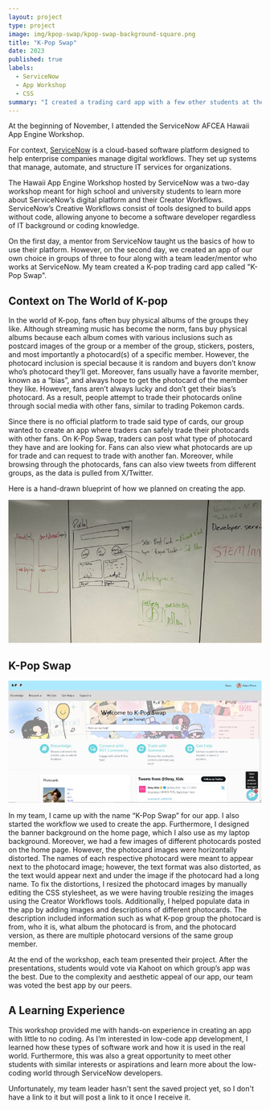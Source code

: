 ```yaml
---
layout: project
type: project
image: img/kpop-swap/kpop-swap-background-square.png
title: "K-Pop Swap"
date: 2023
published: true
labels:
  - ServiceNow
  - App Workshop
  - CSS
summary: "I created a trading card app with a few other students at the two day ServiceNow AFCEA Hawaii App Engine Workshop."
---
```


At the beginning of November, I attended the ServiceNow AFCEA Hawaii App Engine Workshop. 

For context, [ServiceNow](https://www.servicenow.com/company.html) is a cloud-based software platform designed to help enterprise companies manage digital workflows. They set up systems that manage, automate, and structure IT services for organizations. 

The Hawaii App Engine Workshop hosted by ServiceNow was a two-day workshop meant for high school and university students to learn more about ServiceNow’s digital platform and their Creator Workflows. ServiceNow’s Creative Workflows consist of tools designed to build apps without code, allowing anyone to become a software developer regardless of IT background or coding knowledge.

On the first day, a mentor from ServiceNow taught us the basics of how to use their platform. However, on the second day, we created an app of our own choice in groups of three to four along with a team leader/mentor who works at ServiceNow. My team created a K-pop trading card app called "K-Pop Swap". 
 
## Context on The World of K-pop 

In the world of K-pop, fans often buy physical albums of the groups they like. Although streaming music has become the norm, fans buy physical albums because each album comes with various inclusions such as postcard images of the group or a member of the group, stickers, posters, and most importantly a photocard(s) of a specific member. However, the photocard inclusion is special because it is random and buyers don’t know who’s photocard they’ll get. Moreover, fans usually have a favorite member, known as a “bias”, and always hope to get the photocard of the member they like. However, fans aren’t always lucky and don’t get their bias’s photocard. As a result, people attempt to trade their photocards online through social media with other fans, similar to trading Pokemon cards. 

Since there is no official platform to trade said type of cards, our group wanted to create an app where traders can safely trade their photocards with other fans. On K-Pop Swap, traders can post what type of photocard they have and are looking for. Fans can also view what photocards are up for trade and can request to trade with another fan. Moreover, while browsing through the photocards, fans can also view tweets from different groups, as the data is pulled from X/Twitter. 

Here is a hand-drawn blueprint of how we planned on creating the app. 
<center><img width="700px" src="../img/kpop-swap/plan.jpeg"></center>

## K-Pop Swap
<center><img width="700px" src="../img/kpop-swap/home-page.jpeg"></center>

In my team, I came up with the name “K-Pop Swap” for our app. I also started the workflow we used to create the app. Furthermore, I designed the banner background on the home page, which I also use as my laptop background. Moreover, we had a few images of different photocards posted on the home page. However, the photocard images were horizontally distorted. The names of each respective photocard were meant to appear next to the photocard image; however, the text format was also distorted, as the text would appear next and under the image if the photocard had a long name. To fix the distortions, I resized the photocard images by manually editing the CSS stylesheet, as we were having trouble resizing the images using the Creator Workflows tools. Additionally, I helped populate data in the app by adding images and descriptions of different photocards. The description included information such as what K-pop group the photocard is from, who it is, what album the photocard is from, and the photocard version, as there are multiple photocard versions of the same group member. 

At the end of the workshop, each team presented their project. After the presentations, students would vote via Kahoot on which group’s app was the best. Due to the complexity and aesthetic appeal of our app, our team was voted the best app by our peers. 

## A Learning Experience 

This workshop provided me with hands-on experience in creating an app with little to no coding. As I’m interested in low-code app development, I learned how these types of software work and how it is used in the real world. Furthermore, this was also a great opportunity to meet other students with similar interests or aspirations and learn more about the low-coding world through ServiceNow developers. 

Unfortunately, my team leader hasn't sent the saved project yet, so I don't have a link to it but will post a link to it once I receive it. 

